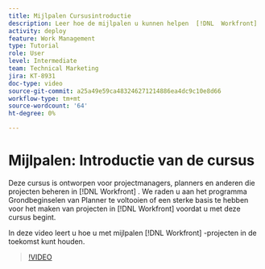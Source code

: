 ```yaml
---
title: Mijlpalen Cursusintroductie
description: Leer hoe de mijlpalen u kunnen helpen  [!DNL  Workfront]  projecten houden die zich vooruit bewegen.
activity: deploy
feature: Work Management
type: Tutorial
role: User
level: Intermediate
team: Technical Marketing
jira: KT-8931
doc-type: video
source-git-commit: a25a49e59ca483246271214886ea4dc9c10e8d66
workflow-type: tm+mt
source-wordcount: '64'
ht-degree: 0%

---
```


# Mijlpalen: Introductie van de cursus

Deze cursus is ontworpen voor projectmanagers, planners en anderen die projecten beheren in [!DNL Workfront] . We raden u aan het programma Grondbeginselen van Planner te voltooien of een sterke basis te hebben voor het maken van projecten in [!DNL Workfront] voordat u met deze cursus begint.

In deze video leert u hoe u met mijlpalen [!DNL  Workfront] -projecten in de toekomst kunt houden.

>[!VIDEO](https://video.tv.adobe.com/v/335203/?quality=12&learn=on)
